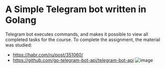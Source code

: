 # A Simple Telegram bot written in Golang
Telegram bot executes commands, and makes it possible to view all completed tasks for the course.
To complete the assignment, the material was studied:
* https://habr.com/ru/post/351060/
* https://github.com/go-telegram-bot-api/telegram-bot-api
![image](https://user-images.githubusercontent.com/50591032/136674357-b84c32bd-7430-4e8f-ab46-168543c3828d.png)

